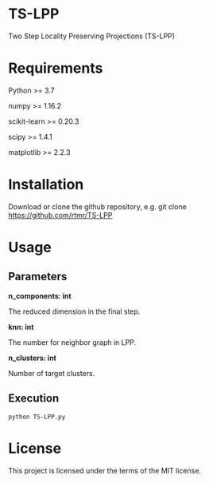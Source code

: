 # TS-LPP
Two Step Locality Preserving Projections (TS-LPP)

# Requirements
Python >= 3.7

numpy >= 1.16.2

scikit-learn >= 0.20.3

scipy >= 1.4.1

matplotlib >= 2.2.3

# Installation
Download or clone the github repository, e.g. git clone https://github.com/rtmr/TS-LPP

# Usage

## Parameters

**n_components: int**

The reduced dimension in the final step.

**knn: int**

The number for neighbor graph in LPP.

**n_clusters: int**

Number of target clusters.

## Execution
```
python TS-LPP.py 
```

# License
This project is licensed under the terms of the MIT license.
